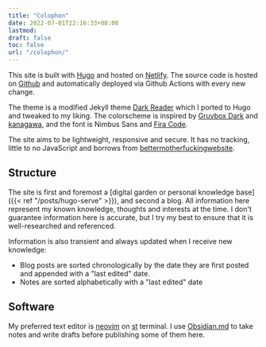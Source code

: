```yaml
---
title: "Colophon"
date: 2022-07-01T22:16:33+08:00
lastmod:
draft: false
toc: false
url: "/colophon/"
---
```


This site is built with [Hugo](https://gohugo.io/) and hosted on
[Netlify](https://app.netlify.com/). The source code is hosted on
[Github](https://github.com/kencx/source) and automatically deployed via Github
Actions with every new change.

The theme is a modified Jekyll theme [Dark
Reader](https://github.com/sharadcodes/jekyll-theme-dark-reader) which I ported
to Hugo and tweaked to my liking. The colorscheme is inspired by [Gruvbox
Dark](https://github.com/morhetz/gruvbox) and
[kanagawa](https://github.com/rebelot/kanagawa.nvim), and the font is Nimbus Sans and
[Fira Code](https://github.com/tonsky/FiraCode).

The site aims to be lightweight, responsive and secure. It has no tracking,
little to no JavaScript and borrows from
[bettermotherfuckingwebsite](https://bettermotherfuckingwebsite.com/).

<!-- Finally, this site is built entirely with -->
<!-- [IndieWeb's](https://indieweb.org/principles) principles in mind. -->

## Structure

The site is first and foremost a [digital garden or personal knowledge base]({{< ref
"/posts/hugo-serve" >}}), and second a blog. All information here represent my known
knowledge, thoughts and interests at the time. I don't guarantee information here is
accurate, but I try my best to ensure that it is well-researched and referenced.

Information is also transient and always updated when I receive new knowledge:
- Blog posts are sorted chronologically by the date they are first posted and appended
  with a "last edited" date.
- Notes are sorted alphabetically with a "last edited" date


## Software

My preferred text editor is [neovim](https://neovim.io/) on
[st](https://github.com/kencx/st) terminal. I use
[Obsidian.md](https://obsidian.md/) to take notes and write drafts before
publishing some of them here.
